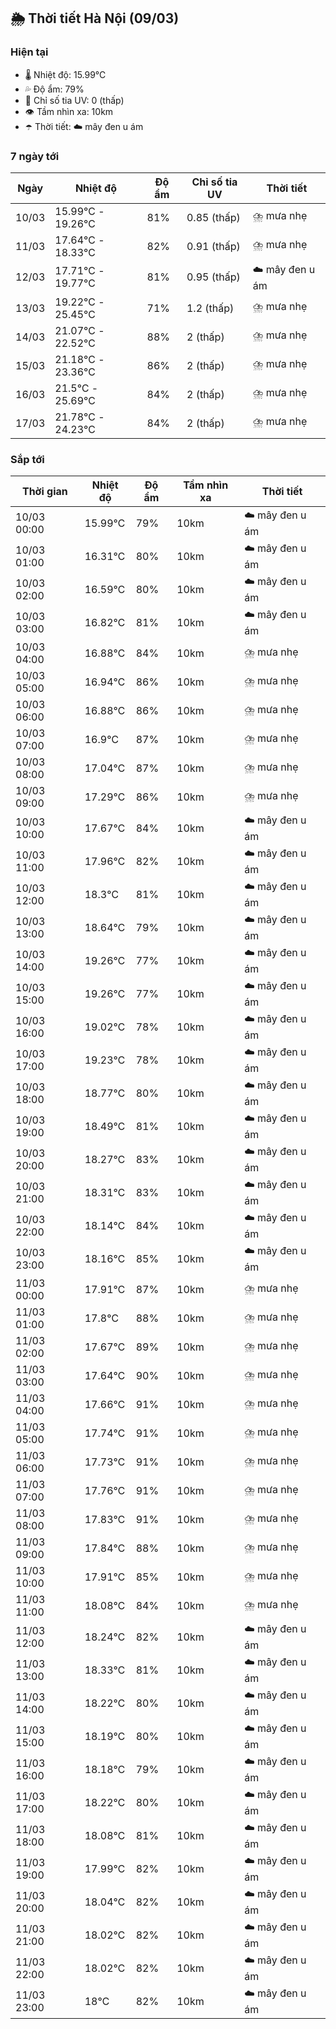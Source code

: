 ## 🌦️ Thời tiết Hà Nội (09/03)

### Hiện tại

- 🌡️ Nhiệt độ: 15.99℃
- 💦 Độ ẩm: 79%
- 🌟 Chỉ số tia UV: 0 (thấp)
- 👁️ Tầm nhìn xa: 10km
- ☂️ Thời tiết: ☁️ mây đen u ám

### 7 ngày tới

| Ngày | Nhiệt độ | Độ ẩm | Chỉ số tia UV | Thời tiết |
| --- | --- | --- | --- | --- |
| 10/03 | 15.99℃ - 19.26℃ | 81% | 0.85 (thấp) | ⛈️ mưa nhẹ |
| 11/03 | 17.64℃ - 18.33℃ | 82% | 0.91 (thấp) | ⛈️ mưa nhẹ |
| 12/03 | 17.71℃ - 19.77℃ | 81% | 0.95 (thấp) | ☁️ mây đen u ám |
| 13/03 | 19.22℃ - 25.45℃ | 71% | 1.2 (thấp) | ⛈️ mưa nhẹ |
| 14/03 | 21.07℃ - 22.52℃ | 88% | 2 (thấp) | ⛈️ mưa nhẹ |
| 15/03 | 21.18℃ - 23.36℃ | 86% | 2 (thấp) | ⛈️ mưa nhẹ |
| 16/03 | 21.5℃ - 25.69℃ | 84% | 2 (thấp) | ⛈️ mưa nhẹ |
| 17/03 | 21.78℃ - 24.23℃ | 84% | 2 (thấp) | ⛈️ mưa nhẹ |

### Sắp tới

| Thời gian | Nhiệt độ | Độ ẩm | Tầm nhìn xa | Thời tiết |
| --- | --- | --- | --- | --- |
| 10/03 00:00 | 15.99℃ | 79% | 10km | ☁️ mây đen u ám |
| 10/03 01:00 | 16.31℃ | 80% | 10km | ☁️ mây đen u ám |
| 10/03 02:00 | 16.59℃ | 80% | 10km | ☁️ mây đen u ám |
| 10/03 03:00 | 16.82℃ | 81% | 10km | ☁️ mây đen u ám |
| 10/03 04:00 | 16.88℃ | 84% | 10km | ⛈️ mưa nhẹ |
| 10/03 05:00 | 16.94℃ | 86% | 10km | ⛈️ mưa nhẹ |
| 10/03 06:00 | 16.88℃ | 86% | 10km | ⛈️ mưa nhẹ |
| 10/03 07:00 | 16.9℃ | 87% | 10km | ⛈️ mưa nhẹ |
| 10/03 08:00 | 17.04℃ | 87% | 10km | ⛈️ mưa nhẹ |
| 10/03 09:00 | 17.29℃ | 86% | 10km | ⛈️ mưa nhẹ |
| 10/03 10:00 | 17.67℃ | 84% | 10km | ☁️ mây đen u ám |
| 10/03 11:00 | 17.96℃ | 82% | 10km | ☁️ mây đen u ám |
| 10/03 12:00 | 18.3℃ | 81% | 10km | ☁️ mây đen u ám |
| 10/03 13:00 | 18.64℃ | 79% | 10km | ☁️ mây đen u ám |
| 10/03 14:00 | 19.26℃ | 77% | 10km | ☁️ mây đen u ám |
| 10/03 15:00 | 19.26℃ | 77% | 10km | ☁️ mây đen u ám |
| 10/03 16:00 | 19.02℃ | 78% | 10km | ☁️ mây đen u ám |
| 10/03 17:00 | 19.23℃ | 78% | 10km | ☁️ mây đen u ám |
| 10/03 18:00 | 18.77℃ | 80% | 10km | ☁️ mây đen u ám |
| 10/03 19:00 | 18.49℃ | 81% | 10km | ☁️ mây đen u ám |
| 10/03 20:00 | 18.27℃ | 83% | 10km | ☁️ mây đen u ám |
| 10/03 21:00 | 18.31℃ | 83% | 10km | ☁️ mây đen u ám |
| 10/03 22:00 | 18.14℃ | 84% | 10km | ☁️ mây đen u ám |
| 10/03 23:00 | 18.16℃ | 85% | 10km | ☁️ mây đen u ám |
| 11/03 00:00 | 17.91℃ | 87% | 10km | ⛈️ mưa nhẹ |
| 11/03 01:00 | 17.8℃ | 88% | 10km | ⛈️ mưa nhẹ |
| 11/03 02:00 | 17.67℃ | 89% | 10km | ⛈️ mưa nhẹ |
| 11/03 03:00 | 17.64℃ | 90% | 10km | ⛈️ mưa nhẹ |
| 11/03 04:00 | 17.66℃ | 91% | 10km | ⛈️ mưa nhẹ |
| 11/03 05:00 | 17.74℃ | 91% | 10km | ⛈️ mưa nhẹ |
| 11/03 06:00 | 17.73℃ | 91% | 10km | ⛈️ mưa nhẹ |
| 11/03 07:00 | 17.76℃ | 91% | 10km | ⛈️ mưa nhẹ |
| 11/03 08:00 | 17.83℃ | 91% | 10km | ⛈️ mưa nhẹ |
| 11/03 09:00 | 17.84℃ | 88% | 10km | ⛈️ mưa nhẹ |
| 11/03 10:00 | 17.91℃ | 85% | 10km | ⛈️ mưa nhẹ |
| 11/03 11:00 | 18.08℃ | 84% | 10km | ⛈️ mưa nhẹ |
| 11/03 12:00 | 18.24℃ | 82% | 10km | ☁️ mây đen u ám |
| 11/03 13:00 | 18.33℃ | 81% | 10km | ☁️ mây đen u ám |
| 11/03 14:00 | 18.22℃ | 80% | 10km | ☁️ mây đen u ám |
| 11/03 15:00 | 18.19℃ | 80% | 10km | ☁️ mây đen u ám |
| 11/03 16:00 | 18.18℃ | 79% | 10km | ☁️ mây đen u ám |
| 11/03 17:00 | 18.22℃ | 80% | 10km | ☁️ mây đen u ám |
| 11/03 18:00 | 18.08℃ | 81% | 10km | ☁️ mây đen u ám |
| 11/03 19:00 | 17.99℃ | 82% | 10km | ☁️ mây đen u ám |
| 11/03 20:00 | 18.04℃ | 82% | 10km | ☁️ mây đen u ám |
| 11/03 21:00 | 18.02℃ | 82% | 10km | ☁️ mây đen u ám |
| 11/03 22:00 | 18.02℃ | 82% | 10km | ☁️ mây đen u ám |
| 11/03 23:00 | 18℃ | 82% | 10km | ☁️ mây đen u ám |
